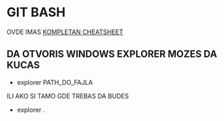 # GIT BASH

OVDE IMAS [KOMPLETAN CHEATSHEET](https://devhints.io/bash)

## DA OTVORIS WINDOWS EXPLORER MOZES DA KUCAS

- explorer PATH_DO_FAJLA

ILI AKO SI TAMO GDE TREBAS DA BUDES

- explorer .
